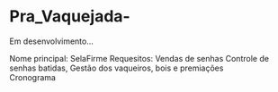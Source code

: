 # Pra_Vaquejada-
Em desenvolvimento...

Nome principal: SelaFirme
Requesitos: 
Vendas de senhas 
Controle de senhas batidas, 
Gestão dos vaqueiros, bois e premiações  
Cronograma
